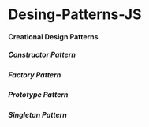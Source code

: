 # Desing-Patterns-JS

#### Creational Design Patterns
##### Constructor Pattern
##### Factory Pattern
##### Prototype Pattern
##### Singleton Pattern
